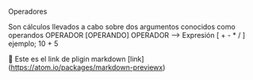 Operadores

Son cálculos llevados a cabo sobre dos argumentos conocidos como operandos
OPERADOR [OPERANDO] OPERADOR --> Expresión
         [ + - * / ]
ejemplo;
10 + 5

:tada:
Este es el link de pligin markdown [link] (https://atom.io/packages/markdown-previewx)
